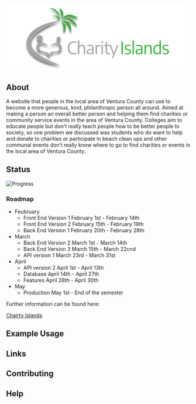 [![Brand_Name](./Brand_Name.png)](https://tedejer.github.io/Capstone/)

## About

A website that people in the local area of Ventura County can use to become a more generous, kind, philanthropic person all around. Aimed at making a person an overall better person and helping them find charities or community service events in the area of Ventura County. Colleges aim to educate people but don’t really teach people how to be better people to society, so one problem we discussed was students who do want to help and donate to charities or participate in beach clean ups and other communal events don’t really know where to go to find charities or events in the local area of Ventura County.

## Status

![Progress](https://progress-bar.dev/25/?scale=100&title=progress&width=1000&color=856A5D&suffix=%)

### Roadmap

- Feubruary
  - Front End Version 1 February 1st - February 14th
  - Front End Version 2 February 15th - February 19th
  - Back End Version 1 February 20th - February 28th
- March
  - Back End Version 2 March 1st - March 14th
  - Back End Version 3 March 15th - March 22cnd
  - API version 1 March 23rd - March 31st
- April
  - API version 2 April 1st - April 13th
  - Database April 14th - April 27th
  - Features April 28th - April 30th
- May
  - Production May 1st - End of the semester

Further information can be found here:

[Chairty Islands](https://tedejer.github.io/Capstone/)

## Example Usage

## Links

## Contributing

## Help
